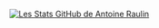 [![Les Stats GitHub de Antoine Raulin](https://github-readme-stats.vercel.app/api?username=antoineraulin)](https://github.com/antoineraulin)
